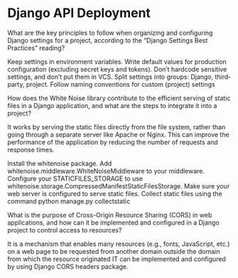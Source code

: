 # Django API Deployment 

What are the key principles to follow when organizing and configuring Django settings for a project, according to the “Django Settings Best Practices” reading?

Keep settings in environment variables.
Write default values for production configuration (excluding secret keys and tokens).
Don’t hardcode sensitive settings, and don’t put them in VCS.
Split settings into groups: Django, third-party, project.
Follow naming conventions for custom (project) settings

How does the White Noise library contribute to the efficient serving of static files in a Django application, and what are the steps to integrate it into a project?

It works by serving the static files directly from the file system, rather than going through a separate server like Apache or Nginx. This can improve the performance of the application by reducing the number of requests and response times. 

Install the whitenoise package.
Add whitenoise.middleware.WhiteNoiseMiddleware to your middleware.
Configure your STATICFILES_STORAGE to use whitenoise.storage.CompressedManifestStaticFilesStorage.
Make sure your web server is configured to serve static files.
Collect static files using the command python manage.py collectstatic

What is the purpose of Cross-Origin Resource Sharing (CORS) in web applications, and how can it be implemented and configured in a Django project to control access to resources?

It is a mechanism that enables many resources (e.g., fonts, JavaScript, etc.) on a web page to be requested from another domain outside the domain from which the resource originated
IT can be implemented and configured by using  Django CORS headers package.


